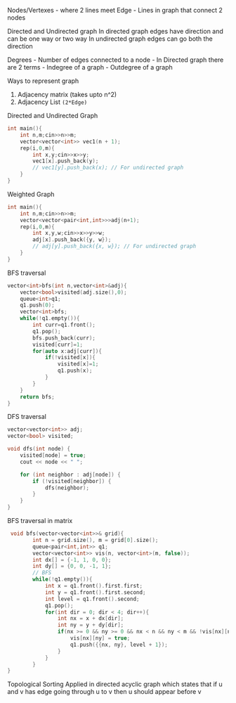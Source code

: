 Nodes/Vertexes - where 2 lines meet
Edge - Lines in graph that connect 2 nodes

Directed and Undirected graph
	In directed graph edges have direction and can be one way or two way
	In undirected graph edges can go both the direction

Degrees - Number of edges connected to a node
		- In Directed graph there are 2 terms
			- Indegree of a graph
			- Outdegree of a graph


Ways to represent graph
1. Adjacency matrix (takes upto n^2) 
2. Adjacency List `(2*Edge)`

Directed and Undirected Graph 
```cpp
int main(){
	int n,m;cin>>n>>m;
	vector<vector<int>> vec1(n + 1);
	rep(i,0,m){
		int x,y;cin>>x>>y;
		vec1[x].push_back(y);
		// vec1[y].push_back(x); // For undirected graph
	}
}
```

Weighted Graph
```cpp
int main(){
	int n,m;cin>>n>>m;
	vector<vector<pair<int,int>>>adj(n+1);
	rep(i,0,m){
		int x,y,w;cin>>x>>y>>w;
		adj[x].push_back({y, w});
		// adj[y].push_back({x, w}); // For undirected graph
	}
}
```


BFS traversal
```cpp
vector<int>bfs(int n,vector<int>&adj){
	vector<bool>visited(adj.size(),0);
	queue<int>q1;
	q1.push(0);
	vector<int>bfs;
	while(!q1.empty()){
		int curr=q1.front();
		q1.pop();
		bfs.push_back(curr);
		visited[curr]=1;
		for(auto x:adj[curr]){
			if(!visited[x]){
				visited[x]=1;
				q1.push(x);
			}
		}
	}
	return bfs;
}
```

DFS traversal
```cpp
vector<vector<int>> adj;
vector<bool> visited;

void dfs(int node) {
    visited[node] = true;
    cout << node << " ";

    for (int neighbor : adj[node]) {
        if (!visited[neighbor]) {
            dfs(neighbor);
        }
    }
}

```


BFS traversal in matrix 
```cpp
 void bfs(vector<vector<int>>& grid){
        int n = grid.size(), m = grid[0].size();
        queue<pair<int,int>> q1;
        vector<vector<int>> vis(n, vector<int>(m, false));
        int dx[] = {-1, 1, 0, 0};
        int dy[] = {0, 0, -1, 1};
        // BFS
        while(!q1.empty()){
            int x = q1.front().first.first;
            int y = q1.front().first.second;
            int level = q1.front().second;
            q1.pop();
            for(int dir = 0; dir < 4; dir++){
                int nx = x + dx[dir];
                int ny = y + dy[dir];
                if(nx >= 0 && ny >= 0 && nx < n && ny < m && !vis[nx][ny] && grid[nx][ny] == 1){
                    vis[nx][ny] = true;
                    q1.push({{nx, ny}, level + 1});
                }
            }
        }
}
```



Topological Sorting
Applied in directed acyclic graph which states that if u and v has edge going through u to v then u should appear before v